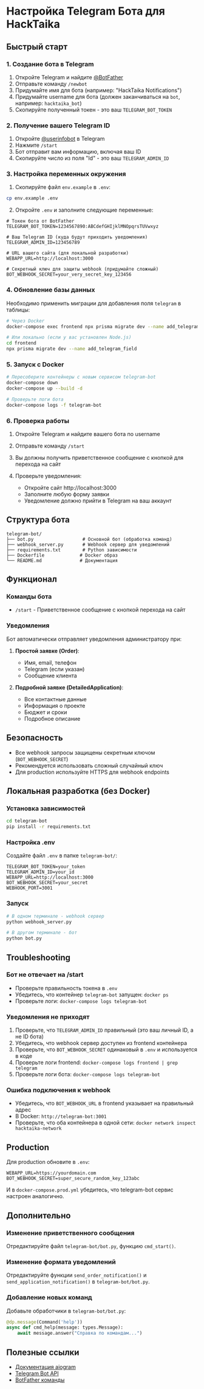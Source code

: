 # Настройка Telegram Бота для HackTaika

## Быстрый старт

### 1. Создание бота в Telegram

1. Откройте Telegram и найдите [@BotFather](https://t.me/botfather)
2. Отправьте команду `/newbot`
3. Придумайте имя для бота (например: "HackTaika Notifications")
4. Придумайте username для бота (должен заканчиваться на `bot`, например: `hacktaika_bot`)
5. Скопируйте полученный токен - это ваш `TELEGRAM_BOT_TOKEN`

### 2. Получение вашего Telegram ID

1. Откройте [@userinfobot](https://t.me/userinfobot) в Telegram
2. Нажмите `/start`
3. Бот отправит вам информацию, включая ваш ID
4. Скопируйте число из поля "Id" - это ваш `TELEGRAM_ADMIN_ID`

### 3. Настройка переменных окружения

1. Скопируйте файл `env.example` в `.env`:
```bash
cp env.example .env
```

2. Откройте `.env` и заполните следующие переменные:
```env
# Токен бота от BotFather
TELEGRAM_BOT_TOKEN=1234567890:ABCdefGHIjklMNOpqrsTUVwxyz

# Ваш Telegram ID (куда будут приходить уведомления)
TELEGRAM_ADMIN_ID=123456789

# URL вашего сайта (для локальной разработки)
WEBAPP_URL=http://localhost:3000

# Секретный ключ для защиты webhook (придумайте сложный)
BOT_WEBHOOK_SECRET=your_very_secret_key_123456
```

### 4. Обновление базы данных

Необходимо применить миграции для добавления поля `telegram` в таблицы:

```bash
# Через Docker
docker-compose exec frontend npx prisma migrate dev --name add_telegram_field

# Или локально (если у вас установлен Node.js)
cd frontend
npx prisma migrate dev --name add_telegram_field
```

### 5. Запуск с Docker

```bash
# Пересоберите контейнеры с новым сервисом telegram-bot
docker-compose down
docker-compose up --build -d

# Проверьте логи бота
docker-compose logs -f telegram-bot
```

### 6. Проверка работы

1. Откройте Telegram и найдите вашего бота по username
2. Отправьте команду `/start`
3. Вы должны получить приветственное сообщение с кнопкой для перехода на сайт

4. Проверьте уведомления:
   - Откройте сайт http://localhost:3000
   - Заполните любую форму заявки
   - Уведомление должно прийти в Telegram на ваш аккаунт

## Структура бота

```
telegram-bot/
├── bot.py                  # Основной бот (обработка команд)
├── webhook_server.py       # Webhook сервер для уведомлений
├── requirements.txt        # Python зависимости
├── Dockerfile             # Docker образ
└── README.md              # Документация
```

## Функционал

### Команды бота

- `/start` - Приветственное сообщение с кнопкой перехода на сайт

### Уведомления

Бот автоматически отправляет уведомления администратору при:

1. **Простой заявке (Order)**:
   - Имя, email, телефон
   - Telegram (если указан)
   - Сообщение клиента

2. **Подробной заявке (DetailedApplication)**:
   - Все контактные данные
   - Информация о проекте
   - Бюджет и сроки
   - Подробное описание

## Безопасность

- Все webhook запросы защищены секретным ключом (`BOT_WEBHOOK_SECRET`)
- Рекомендуется использовать сложный случайный ключ
- Для production используйте HTTPS для webhook endpoints

## Локальная разработка (без Docker)

### Установка зависимостей

```bash
cd telegram-bot
pip install -r requirements.txt
```

### Настройка .env

Создайте файл `.env` в папке `telegram-bot/`:
```env
TELEGRAM_BOT_TOKEN=your_token
TELEGRAM_ADMIN_ID=your_id
WEBAPP_URL=http://localhost:3000
BOT_WEBHOOK_SECRET=your_secret
WEBHOOK_PORT=3001
```

### Запуск

```bash
# В одном терминале - webhook сервер
python webhook_server.py

# В другом терминале - бот
python bot.py
```

## Troubleshooting

### Бот не отвечает на /start

- Проверьте правильность токена в `.env`
- Убедитесь, что контейнер `telegram-bot` запущен: `docker ps`
- Проверьте логи: `docker-compose logs telegram-bot`

### Уведомления не приходят

1. Проверьте, что `TELEGRAM_ADMIN_ID` правильный (это ваш личный ID, а не ID бота)
2. Убедитесь, что webhook сервер доступен из frontend контейнера
3. Проверьте, что `BOT_WEBHOOK_SECRET` одинаковый в `.env` и используется в коде
4. Проверьте логи frontend: `docker-compose logs frontend | grep telegram`
5. Проверьте логи бота: `docker-compose logs telegram-bot`

### Ошибка подключения к webhook

- Убедитесь, что `BOT_WEBHOOK_URL` в frontend указывает на правильный адрес
- В Docker: `http://telegram-bot:3001`
- Проверьте, что оба контейнера в одной сети: `docker network inspect hacktaika-network`

## Production

Для production обновите в `.env`:

```env
WEBAPP_URL=https://yourdomain.com
BOT_WEBHOOK_SECRET=super_secure_random_key_123abc
```

И в `docker-compose.prod.yml` убедитесь, что telegram-bot сервис настроен аналогично.

## Дополнительно

### Изменение приветственного сообщения

Отредактируйте файл `telegram-bot/bot.py`, функцию `cmd_start()`.

### Изменение формата уведомлений

Отредактируйте функции `send_order_notification()` и `send_application_notification()` в `telegram-bot/bot.py`.

### Добавление новых команд

Добавьте обработчики в `telegram-bot/bot.py`:

```python
@dp.message(Command('help'))
async def cmd_help(message: types.Message):
    await message.answer("Справка по командам...")
```

## Полезные ссылки

- [Документация aiogram](https://docs.aiogram.dev/)
- [Telegram Bot API](https://core.telegram.org/bots/api)
- [BotFather команды](https://core.telegram.org/bots#botfather)
